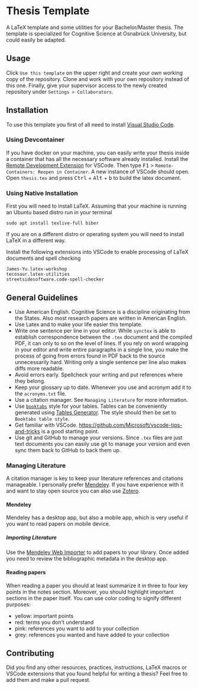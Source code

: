 # Thesis Template

A LaTeX template and some utilities for your Bachelor/Master thesis.
The template is specialized for Cognitive Science at Osnabrück University, but could easily be adapted.

## Usage

Click `Use this template` on the upper right and create your own working copy of the repository.
Clone and work with your own repository instead of this one.
Finally, give your supervisor access to the newly created repository under `Settings > Collaborators`.

## Installation

To use this template you first of all need to install [Visual Studio Code](https://code.visualstudio.com/).

### Using Devcontainer

If you have docker on your machine, you can easily write your thesis inside a container
that has all the necessary software already installed.
Install the [Remote Development Extension](https://marketplace.visualstudio.com/items?itemName=ms-vscode-remote.vscode-remote-extensionpack)
for VSCode. Then type <kbd>F1</kbd> > `Remote-Containers: Reopen in Container`.
A new instance of VSCode should open. Open `thesis.tex` and press <kbd>Ctrl</kbd> + <kbd>Alt</kbd> + <kbd>b</kbd>
to build the latex document.

### Using Native Installation

First you will need to install LaTeX. Assuming that your machine is running an Ubuntu based distro run in your terminal

    sudo apt install texlive-full biber

If you are on a different distro or operating system you will need to install LaTeX in a different way.

Install the following extensions into VSCode to enable processing of LaTeX documents and spell checking

    James-Yu.latex-workshop
    tecosaur.latex-utilities
    streetsidesoftware.code-spell-checker

## General Guidelines

* Use American English. Cognitive Science is a discipline originating from the States. Also most research papers are written in American English.
* Use Latex and to make your life easier this template.
* Write one sentence per line in your editor.  While `synctex` is able to establish correspondence between the `.tex` document
  and the compiled PDF, it can only to so on the level of lines. If you rely on word wrapping in your editor and write entire
  paragraphs in a single line, you make the process of going from errors found in PDF back to the source unnecessarily hard.
  Writing only a single sentence per line also makes diffs more readable.
* Avoid errors early. Spellcheck your writing and put references where they belong.
* Keep your glossary up to date. Whenever you use and acronym add it to the `acronyms.txt` file.
* Use a citation manager. See `Managing Literature` for more information.
* Use [`booktabs`](https://inf.ethz.ch/personal/markusp/teaching/guides/guide-tables.pdf) style for your tables. Tables can be conveniently
  generated using [Tables Generator](http://www.tablesgenerator.com/latex_tables).
  The style should then be set to `Booktabs table style`.
* Get familiar with VSCode. https://github.com/Microsoft/vscode-tips-and-tricks is a good starting point.
* Use git and GitHub to manage your versions. Since `.tex` files are just text documents
  you can easily use git to manage your version and even sync them back to GitHub to back them up.

### Managing Literature

A citation manager is key to keep your literature references and citations manageable.
I personally prefer [Mendeley](https://www.mendeley.com/).
If you have experience with it and want to stay open source you can also use [Zotero](https://www.zotero.org/).

#### Mendeley

Mendeley has a desktop app, but also a mobile app, which is very useful if you want to read papers on mobile device.

##### Importing Literature

Use the [Mendeley Web Importer](https://www.mendeley.com/reference-management/web-importer) to add papers to your library.
Once added you need to review the bibliographic metadata in the desktop app.

#### Reading papers

When reading a paper you should at least summarize it in three to four key points in the notes section.
Moreover, you should highlight important sections in the paper itself. 
You can use color coding to signify different purposes:

* yellow: important points
* red: terms you don't understand
* pink: references you want to add to your collection
* grey: references you wanted and have added to your collection

## Contributing

Did you find any other resources, practices, instructions, LaTeX macros or VSCode extensions
that you found helpful for writing a thesis? Feel free to add them and make a pull
request.
